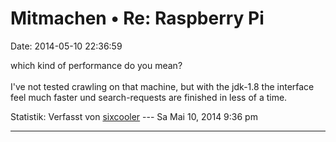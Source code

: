 Mitmachen • Re: Raspberry Pi
============================

Date: 2014-05-10 22:36:59

which kind of performance do you mean?\
\
I\'ve not tested crawling on that machine, but with the jdk-1.8 the
interface feel much faster und search-requests are finished in less of a
time.

Statistik: Verfasst von
[sixcooler](http://forum.yacy-websuche.de/memberlist.php?mode=viewprofile&u=274)
--- Sa Mai 10, 2014 9:36 pm

------------------------------------------------------------------------
